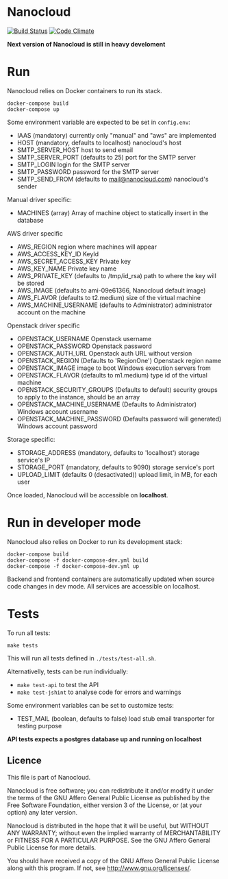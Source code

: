 # Nanocloud

[![Build Status](https://travis-ci.org/Nanocloud/nanocloud.svg?branch=master)](https://travis-ci.org/Nanocloud/nanocloud) [![Code Climate](https://codeclimate.com/github/Nanocloud/nanocloud/badges/gpa.svg)](https://codeclimate.com/github/Nanocloud/nanocloud)

**Next version of Nanocloud is still in heavy develoment**

# Run

Nanocloud relies on Docker containers to run its stack.

````
docker-compose build
docker-compose up
````

Some environment variable are expected to be set in `config.env`:
- IAAS (mandatory) currently only "manual" and "aws" are implemented
- HOST (mandatory, defaults to localhost) nanocloud's host 
- SMTP_SERVER_HOST host to send email
- SMTP_SERVER_PORT (defaults to 25) port for the SMTP server
- SMTP_LOGIN login for the SMTP server
- SMTP_PASSWORD password for the SMTP server
- SMTP_SEND_FROM (defaults to mail@nanocloud.com) nanocloud's sender

Manual driver specific:
- MACHINES (array) Array of machine object to statically insert in the database

AWS driver specific
- AWS_REGION region where machines will appear
- AWS_ACCESS_KEY_ID KeyId
- AWS_SECRET_ACCESS_KEY Private key
- AWS_KEY_NAME Private key name
- AWS_PRIVATE_KEY (defaults to /tmp/id_rsa) path to where the key will be stored
- AWS_IMAGE (defaults to ami-09e61366, Nanocloud default image)
- AWS_FLAVOR (defaults to t2.medium) size of the virtual machine
- AWS_MACHINE_USERNAME (defaults to Administrator) administrator account on the machine

Openstack driver specific
 - OPENSTACK_USERNAME Openstack username
 - OPENSTACK_PASSWORD Openstack password
 - OPENSTACK_AUTH_URL Openstack auth URL without version
 - OPENSTACK_REGION (Defaults to 'RegionOne') Openstack region name
 - OPENSTACK_IMAGE image to boot Windows execution servers from
 - OPENSTACK_FLAVOR (defaults to m1.medium) type id of the virtual machine
 - OPENSTACK_SECURITY_GROUPS (Defaults to default) security groups to apply to the instance, should be an array
 - OPENSTACK_MACHINE_USERNAME (Defaults to Administrator) Windows account username
 - OPENSTACK_MACHINE_PASSWORD (Defaults password will generated) Windows account password

Storage specific:
- STORAGE_ADDRESS (mandatory, defaults to 'localhost') storage service's IP
- STORAGE_PORT (mandatory, defaults to 9090) storage service's port
- UPLOAD_LIMIT (defaults 0 (desactivated)) upload limit, in MB, for each user

Once loaded, Nanocloud will be accessible on **localhost**.

# Run in developer mode

Nanocloud also relies on Docker to run its development stack:

````
docker-compose build
docker-compose -f docker-compose-dev.yml build
docker-compose -f docker-compose-dev.yml up
````

Backend and frontend containers are automatically updated when source code changes in dev mode.
All services are accessible on localhost.

# Tests

To run all tests:

````
make tests
````

This will run all tests defined in `./tests/test-all.sh`.

Alternativelly, tests can be run individually:

- `make test-api` to test the API
- `make test-jshint` to analyse code for errors and warnings

Some environment variables can be set to customize tests:
- TEST_MAIL (boolean, defaults to false) load stub email transporter for testing purpose

**API tests expects a postgres database up and running on localhost**

## Licence

This file is part of Nanocloud.

Nanocloud is free software; you can redistribute it and/or modify
it under the terms of the GNU Affero General Public License as
published by the Free Software Foundation, either version 3 of the
License, or (at your option) any later version.

Nanocloud is distributed in the hope that it will be useful,
but WITHOUT ANY WARRANTY; without even the implied warranty of
MERCHANTABILITY or FITNESS FOR A PARTICULAR PURPOSE.  See the
GNU Affero General Public License for more details.

You should have received a copy of the GNU Affero General Public License
along with this program.  If not, see <http://www.gnu.org/licenses/>.
